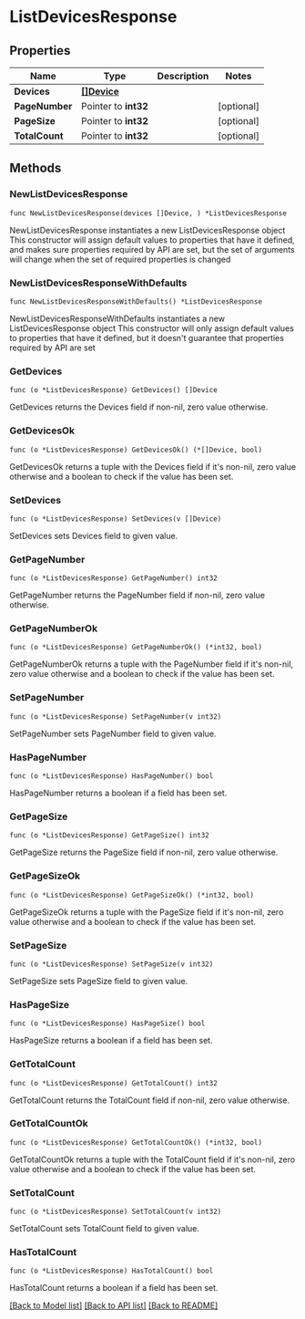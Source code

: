 # ListDevicesResponse

## Properties

Name | Type | Description | Notes
------------ | ------------- | ------------- | -------------
**Devices** | [**[]Device**](Device.md) |  | 
**PageNumber** | Pointer to **int32** |  | [optional] 
**PageSize** | Pointer to **int32** |  | [optional] 
**TotalCount** | Pointer to **int32** |  | [optional] 

## Methods

### NewListDevicesResponse

`func NewListDevicesResponse(devices []Device, ) *ListDevicesResponse`

NewListDevicesResponse instantiates a new ListDevicesResponse object
This constructor will assign default values to properties that have it defined,
and makes sure properties required by API are set, but the set of arguments
will change when the set of required properties is changed

### NewListDevicesResponseWithDefaults

`func NewListDevicesResponseWithDefaults() *ListDevicesResponse`

NewListDevicesResponseWithDefaults instantiates a new ListDevicesResponse object
This constructor will only assign default values to properties that have it defined,
but it doesn't guarantee that properties required by API are set

### GetDevices

`func (o *ListDevicesResponse) GetDevices() []Device`

GetDevices returns the Devices field if non-nil, zero value otherwise.

### GetDevicesOk

`func (o *ListDevicesResponse) GetDevicesOk() (*[]Device, bool)`

GetDevicesOk returns a tuple with the Devices field if it's non-nil, zero value otherwise
and a boolean to check if the value has been set.

### SetDevices

`func (o *ListDevicesResponse) SetDevices(v []Device)`

SetDevices sets Devices field to given value.


### GetPageNumber

`func (o *ListDevicesResponse) GetPageNumber() int32`

GetPageNumber returns the PageNumber field if non-nil, zero value otherwise.

### GetPageNumberOk

`func (o *ListDevicesResponse) GetPageNumberOk() (*int32, bool)`

GetPageNumberOk returns a tuple with the PageNumber field if it's non-nil, zero value otherwise
and a boolean to check if the value has been set.

### SetPageNumber

`func (o *ListDevicesResponse) SetPageNumber(v int32)`

SetPageNumber sets PageNumber field to given value.

### HasPageNumber

`func (o *ListDevicesResponse) HasPageNumber() bool`

HasPageNumber returns a boolean if a field has been set.

### GetPageSize

`func (o *ListDevicesResponse) GetPageSize() int32`

GetPageSize returns the PageSize field if non-nil, zero value otherwise.

### GetPageSizeOk

`func (o *ListDevicesResponse) GetPageSizeOk() (*int32, bool)`

GetPageSizeOk returns a tuple with the PageSize field if it's non-nil, zero value otherwise
and a boolean to check if the value has been set.

### SetPageSize

`func (o *ListDevicesResponse) SetPageSize(v int32)`

SetPageSize sets PageSize field to given value.

### HasPageSize

`func (o *ListDevicesResponse) HasPageSize() bool`

HasPageSize returns a boolean if a field has been set.

### GetTotalCount

`func (o *ListDevicesResponse) GetTotalCount() int32`

GetTotalCount returns the TotalCount field if non-nil, zero value otherwise.

### GetTotalCountOk

`func (o *ListDevicesResponse) GetTotalCountOk() (*int32, bool)`

GetTotalCountOk returns a tuple with the TotalCount field if it's non-nil, zero value otherwise
and a boolean to check if the value has been set.

### SetTotalCount

`func (o *ListDevicesResponse) SetTotalCount(v int32)`

SetTotalCount sets TotalCount field to given value.

### HasTotalCount

`func (o *ListDevicesResponse) HasTotalCount() bool`

HasTotalCount returns a boolean if a field has been set.


[[Back to Model list]](../README.md#documentation-for-models) [[Back to API list]](../README.md#documentation-for-api-endpoints) [[Back to README]](../README.md)


